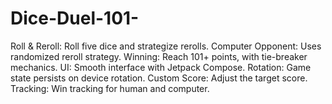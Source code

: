# Dice-Duel-101-
Roll &amp; Reroll: Roll five dice and strategize rerolls. Computer Opponent: Uses randomized reroll strategy. Winning: Reach 101+ points, with tie-breaker mechanics. UI: Smooth interface with Jetpack Compose. Rotation: Game state persists on device rotation. Custom Score: Adjust the target score. Tracking: Win tracking for human and computer.

